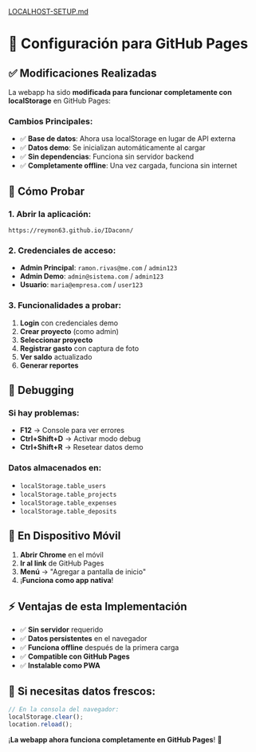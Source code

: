 [LOCALHOST-SETUP.md](https://github.com/user-attachments/files/22521538/LOCALHOST-SETUP.md)
# 🚀 Configuración para GitHub Pages

## ✅ **Modificaciones Realizadas**

La webapp ha sido **modificada para funcionar completamente con localStorage** en GitHub Pages:

### **Cambios Principales:**
- ✅ **Base de datos**: Ahora usa localStorage en lugar de API externa
- ✅ **Datos demo**: Se inicializan automáticamente al cargar
- ✅ **Sin dependencias**: Funciona sin servidor backend
- ✅ **Completamente offline**: Una vez cargada, funciona sin internet

## 🎯 **Cómo Probar**

### **1. Abrir la aplicación:**
`https://reymon63.github.io/IDaconn/`

### **2. Credenciales de acceso:**
- **Admin Principal**: `ramon.rivas@me.com` / `admin123`
- **Admin Demo**: `admin@sistema.com` / `admin123` 
- **Usuario**: `maria@empresa.com` / `user123`

### **3. Funcionalidades a probar:**
1. **Login** con credenciales demo
2. **Crear proyecto** (como admin)
3. **Seleccionar proyecto** 
4. **Registrar gasto** con captura de foto
5. **Ver saldo** actualizado
6. **Generar reportes**

## 🔧 **Debugging**

### **Si hay problemas:**
- **F12** → Console para ver errores
- **Ctrl+Shift+D** → Activar modo debug
- **Ctrl+Shift+R** → Resetear datos demo

### **Datos almacenados en:**
- `localStorage.table_users`
- `localStorage.table_projects` 
- `localStorage.table_expenses`
- `localStorage.table_deposits`

## 📱 **En Dispositivo Móvil**

1. **Abrir Chrome** en el móvil
2. **Ir al link** de GitHub Pages
3. **Menú** → "Agregar a pantalla de inicio"
4. ¡**Funciona como app nativa**!

## ⚡ **Ventajas de esta Implementación**

- ✅ **Sin servidor** requerido
- ✅ **Datos persistentes** en el navegador
- ✅ **Funciona offline** después de la primera carga
- ✅ **Compatible con GitHub Pages**
- ✅ **Instalable como PWA**

## 🔄 **Si necesitas datos frescos:**

```javascript
// En la consola del navegador:
localStorage.clear();
location.reload();
```

¡**La webapp ahora funciona completamente en GitHub Pages**! 🎉
